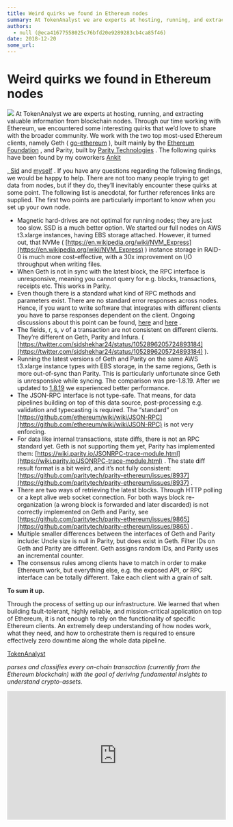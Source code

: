 ```yaml
---
title: Weird quirks we found in Ethereum nodes
summary: At TokenAnalyst we are experts at hosting, running, and extracting valuable information from blockchain nodes. Through our time working with Ethereum, we encountered some interesting quirks that we’d love to share with the broader community. We work with the two top most-used Ethereum clients, namely Geth ( go-ethereum ), built mainly by the Ethereum Foundation , and Parity, built by Parity Technologies . The following quirks have been found by my coworkers Ankit , Sid and myself . If you have a
authors:
  - null (@eca41677558025c76bfd20e9289283cb4ca85f46)
date: 2018-12-20
some_url: 
---
```


# Weird quirks we found in Ethereum nodes


![](https://api.beta.kauri.io:443/ipfs/QmdDSza1PPqfpKDRkKsMekYCzE8TeFLowEj71LPBCE3nBw)
At TokenAnalyst we are experts at hosting, running, and extracting valuable information from blockchain nodes. Through our time working with Ethereum, we encountered some interesting quirks that we’d love to share with the broader community. We work with the two top most-used Ethereum clients, namely Geth ( 
[go-ethereum](https://github.com/ethereum/go-ethereum)
 ), built mainly by the 
[Ethereum Foundation](https://www.ethereum.org/foundation)
 , and Parity, built by 
[Parity Technologies](https://www.parity.io/)
 .
The following quirks have been found by my coworkers 
[Ankit](https://twitter.com/ankitchiplunkar)
  
[, Sid](https://twitter.com/sidshekhar24)
 and 
[myself](https://twitter.com/madewithtea)
 . If you have any questions regarding the following findings, we would be happy to help. There are not too many people trying to get data from nodes, but if they do, they’ll inevitably encounter these quirks at some point. The following list is anecdotal, for further references links are supplied. The first two points are particularly important to know when you set up your own node.
 * Magnetic hard-drives are not optimal for running nodes; they are just too slow. SSD is a much better option. We started our full nodes on AWS t3.xlarge instances, having EBS storage attached. However, it turned out, that NVMe ( [https://en.wikipedia.org/wiki/NVM_Express](https://en.wikipedia.org/wiki/NVM_Express) ) instance storage in RAID-0 is much more cost-effective, with a 30x improvement on I/O throughput when writing files.
 * When Geth is not in sync with the latest block, the RPC interface is unresponsive, meaning you cannot query for e.g. blocks, transactions, receipts etc. This works in Parity.
 * Even though there is a standard what kind of RPC methods and parameters exist. There are no standard error responses across nodes. Hence, if you want to write software that integrates with different clients you have to parse responses dependent on the client. Ongoing discussions about this point can be found, [here](https://ethereum-magicians.org/t/eip-remote-procedure-call-specification/1537/21) and [here](https://github.com/ethereum/EIPs/pull/1474) .
 * The fields, r, s, v of a transaction are not consistent on different clients. They’re different on Geth, Parity and Infura. ( [https://twitter.com/sidshekhar24/status/1052896205724893184](https://twitter.com/sidshekhar24/status/1052896205724893184) ).
 * Running the latest versions of Geth and Parity on the same AWS t3.xlarge instance types with EBS storage, in the same regions, Geth is more out-of-sync than Parity. This is particularly unfortunate since Geth is unresponsive while syncing. The comparison was pre-1.8.19. After we updated to [1.8.19](https://github.com/ethereum/go-ethereum/releases/tag/v1.8.19) we experienced better performance.
 * The JSON-RPC interface is not type-safe. That means, for data pipelines building on top of this data source, post-processing e.g. validation and typecasting is required. The “standard” on [https://github.com/ethereum/wiki/wiki/JSON-RPC](https://github.com/ethereum/wiki/wiki/JSON-RPC) is not very enforcing.
 * For data like internal transactions, state diffs, there is not an RPC standard yet. Geth is not supporting them yet, Parity has implemented them: [https://wiki.parity.io/JSONRPC-trace-module.html](https://wiki.parity.io/JSONRPC-trace-module.html) . The state diff result format is a bit weird, and it’s not fully consistent: [https://github.com/paritytech/parity-ethereum/issues/8937](https://github.com/paritytech/parity-ethereum/issues/8937) .
 * There are two ways of retrieving the latest blocks. Through HTTP polling or a kept alive web socket connection. For both ways block re-organization (a wrong block is forwarded and later discarded) is not correctly implemented on Geth and Parity, see [https://github.com/paritytech/parity-ethereum/issues/9865](https://github.com/paritytech/parity-ethereum/issues/9865) .
 * Multiple smaller differences between the interfaces of Geth and Parity include: Uncle size is null in Parity, but does exist in Geth. Filter IDs on Geth and Parity are different. Geth assigns random IDs, and Parity uses an incremental counter.
 * The consensus rules among clients have to match in order to make Ethereum work, but everything else, e.g. the exposed API, or RPC interface can be totally different. Take each client with a grain of salt.
 
**To sum it up.**
 
Through the process of setting up our infrastructure. We learned that when building fault-tolerant, highly reliable, and mission-critical application on top of Ethereum, it is not enough to rely on the functionality of specific Ethereum clients. An extremely deep understanding of how nodes work, what they need, and how to orchestrate them is required to ensure effectively zero downtime along the whole data pipeline.
 
[TokenAnalyst](https://www.tokenanalyst.io/)
  
_parses and classifies every on-chain transaction (currently from the Ethereum blockchain) with the goal of deriving fundamental insights to understand crypto-assets._
 
<iframe allowfullscreen="" frameborder="0" height="300" scrolling="no" src="https://upscri.be/618d25" width="512"></iframe>